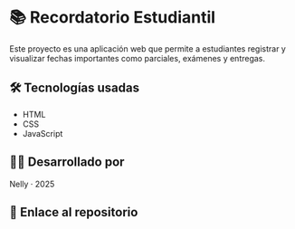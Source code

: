 # 📚 Recordatorio Estudiantil

Este proyecto es una aplicación web que permite a estudiantes registrar y visualizar fechas importantes como parciales, exámenes y entregas.

## 🛠 Tecnologías usadas
- HTML
- CSS
- JavaScript

## 👩‍💻 Desarrollado por
Nelly · 2025
## 🔗 Enlace al repositorio

